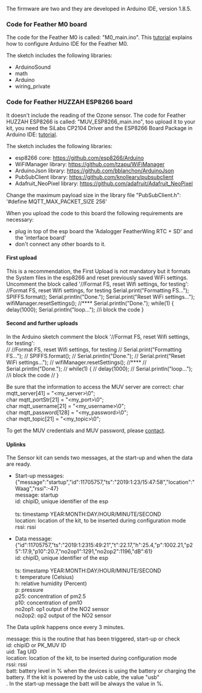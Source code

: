 The firmware are two and they are developed in Arduino IDE, version 1.8.5.

### Code for Feather M0 board
The code for the Feather M0 is called: "M0_main.ino".
This [tutorial](https://learn.adafruit.com/adafruit-feather-m0-adalogger/setup) explains how to configure Arduino IDE for the Feather M0.

The sketch includes the following libraries:
* ArduinoSound
* math
* Arduino
* wiring_private


### Code for Feather HUZZAH ESP8266 board
It doesn't include the reading of the Ozone sensor.
The code for Feather HUZZAH ESP8266 is called: "MUV_ESP8266_main.ino", too upload it to your kit, you need the SiLabs CP2104 Driver and the ESP8266 Board Package in Arduino IDE: [tutorial](https://learn.adafruit.com/adafruit-feather-huzzah-esp8266/using-arduino-ide).

The sketch includes the following libraries:
* esp8266 core: https://github.com/esp8266/Arduino
* WiFiManager library: https://github.com/tzapu/WiFiManager
* ArduinoJson library: https://github.com/bblanchon/ArduinoJson
* PubSubClient library: https://github.com/knolleary/pubsubclient
* Adafruit_NeoPixel library: https://github.com/adafruit/Adafruit_NeoPixel

Change the maximum payload size in the library file "PubSubClient.h": <br>
'#define MQTT_MAX_PACKET_SIZE 256'<br>

When you upload the code to this board the following requirements are necessary:
- plug in top of the esp board the 'Adalogger FeatherWing RTC + SD' and the 'interface board'
- don't connect any other boards to it.

#### First upload
This is a recommendation, the First Upload is not mandatory but it formats the System files in the esp8266 and reset previously saved WiFi settings.
Uncomment the block called '//Format FS, reset Wifi settings, for testing':
<br>
//Format FS, reset Wifi settings, for testing
  Serial.print("Formatting FS...");
  SPIFFS.format();
  Serial.println("Done.");
  Serial.print("Reset WiFi settings...");
  wifiManager.resetSettings();  //****
  Serial.println("Done.");
  while(1) {
    delay(1000);
    Serial.println("loop..."); //i block the code
  } <br>


#### Second and further uploads
In the Arduino sketch comment the block '//Format FS, reset Wifi settings, for testing':<br>
//  //Format FS, reset Wifi settings, for testing
//  Serial.print("Formatting FS...");
//  SPIFFS.format();
//  Serial.println("Done.");
//  Serial.print("Reset WiFi settings...");
//   wifiManager.resetSettings();  //****
//  Serial.println("Done.");
//  while(1) {
//    delay(1000);
//    Serial.println("loop..."); //i block the code
//  }

  Be sure that the information to access the MUV server are correct:
  char mqtt_server[41] = "<my_server>\0";<br>
  char mqtt_portStr[21] = "<my_port>\0";<br>
  char mqtt_username[21] = "<my_username>\0";<br>
  char mqtt_password[128] = "<my_password>\0";<br>
  char mqtt_topic[21] = "<my_topic>\0";<br>

  To get the MUV credentials and MUV password, please [contact](https://github.com/waagsociety/air_quality_sensor_kit/tree/master/MUV%20Kit#contacts).

#### Uplinks
The Sensor kit can sends two messages, at the start-up and when the data are ready.

- Start-up messages:<br> {"message":"startup","id":11705757,"ts":"2019:1:23/15:47:58","location":"Waag","rssi":-47}<br>
message: startup <br>
id: chipID, unique identifier of the esp<br> <br>
ts: timestamp YEAR:MONTH:DAY/HOUR/MINUTE/SECOND <br>
location: location of the kit, to be inserted during configuration mode <br>
rssi: rssi <br>

- Data message:<br> {"id":11705757,"ts":"2019:1:2315:49:21","t":22.17,"h":25.4,"p":1002.21,"p25":17.9,"p10":20.7,"no2op1":1291,"no2op2":1196,"dB":61}<br>
id: chipID, unique identifier of the esp<br> <br>
ts: timestamp YEAR:MONTH:DAY/HOUR/MINUTE/SECOND <br>
t: temperature (Celsius)<br>
h: relative humidity (Percent)<br>
p: pressure<br>
p25: concentration of pm2.5<br>
p10: concentration of pm10 <br>
no2op1: op1 output of the NO2 sensor <br>
no2op2: op2 output of the NO2 sensor <br>

The Data uplink happens once every 3 minutes.


message: this is the routine that has been triggered, start-up or check <br>
id: chipID or PK_MUV ID <br>
uid: Tag UID <br>
location: location of the kit, to be inserted during configuration mode <br>
rssi: rssi <br>
batt: battery level in % when the devices is using the battery or charging the battery. If the kit is powered by the usb cable, the value "usb"<br>. In the start-up message the batt will be always the value in %.
